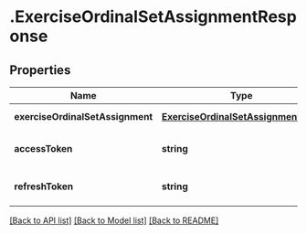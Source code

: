 # .ExerciseOrdinalSetAssignmentResponse

## Properties

Name | Type | Description | Notes
------------ | ------------- | ------------- | -------------
**exerciseOrdinalSetAssignment** | [**ExerciseOrdinalSetAssignmentData**](ExerciseOrdinalSetAssignmentData.md) |  | [default to undefined]
**accessToken** | **string** |  | [optional] [default to undefined]
**refreshToken** | **string** |  | [optional] [default to undefined]


[[Back to API list]](../README.md#documentation-for-api-endpoints) [[Back to Model list]](../README.md#documentation-for-models) [[Back to README]](../README.md)
